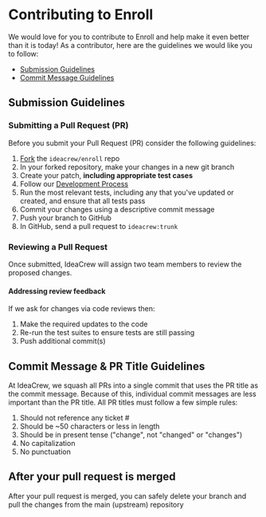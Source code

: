 # Contributing to Enroll

We would love for you to contribute to Enroll and help make it even better than it is today! As a contributor, here are the guidelines we would like you to follow:

 - [Submission Guidelines](#submit)
 - [Commit Message Guidelines](#commit)

## <a name="submit"></a> Submission Guidelines

### Submitting a Pull Request (PR)

Before you submit your Pull Request (PR) consider the following guidelines:

1. [Fork](https://docs.github.com/en/get-started/quickstart/fork-a-repo) the `ideacrew/enroll` repo
2. In your forked repository, make your changes in a new git branch
3. Create your patch, **including appropriate test cases**
4. Follow our [Development Process](DEVELOPMENT.md)
5. Run the most relevant tests, including any that you've updated or created, and ensure that all tests pass
6. Commit your changes using a descriptive commit message
7. Push your branch to GitHub
8. In GitHub, send a pull request to `ideacrew:trunk`

### Reviewing a Pull Request

Once submitted, IdeaCrew will assign two team members to review the proposed changes.

#### Addressing review feedback

If we ask for changes via code reviews then:

1. Make the required updates to the code
2. Re-run the test suites to ensure tests are still passing
3. Push additional commit(s)

## <a name="commit"></a> Commit Message & PR Title Guidelines

At IdeaCrew, we squash all PRs into a single commit that uses the PR title as the commit message. Because of this, individual commit messages are less important than the PR title. All PR titles must follow a few simple rules:

1. Should not reference any ticket #
2. Should be ~50 characters or less in length
3. Should be in present tense ("change", not "changed" or "changes")
4. No capitalization
5. No punctuation

## After your pull request is merged

After your pull request is merged, you can safely delete your branch and pull the changes from the main (upstream) repository

